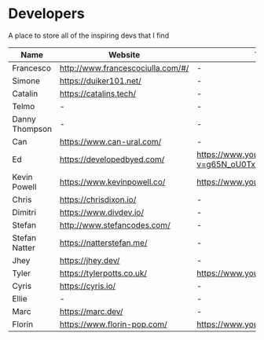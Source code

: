 # Developers
A place to store all of the inspiring devs that I find

Name | Website | YouTube | Twitter | Github | 
------------ | ------------- | ------------- | ------------- | -------------
Francesco | http://www.francescociulla.com/#/ | - | https://twitter.com/FrancescoCiull4 | https://github.com/FrancescoXX 
Simone | https://duiker101.net/ | - | https://twitter.com/Duiker101 | https://github.com/duiker101 
Catalin | https://catalins.tech/ | - | https://twitter.com/catalinmpit | https://github.com/catalinpit 
Telmo | - | - | https://twitter.com/telmo | - |
Danny Thompson | - | - | https://twitter.com/DThompsonDev | - |
Can | https://www.can-ural.com/ | - | https://twitter.com/urlDev | https://github.com/urlDev 
Ed | https://developedbyed.com/ | https://www.youtube.com/watch?v=g65N_oU0Tx0 | https://twitter.com/developedbyed | - |
Kevin Powell | https://www.kevinpowell.co/ | https://www.youtube.com/kevinpowell | https://twitter.com/KevinJPowell | https://github.com/kevin-powell 
Chris | https://chrisdixon.io/ | - | https://twitter.com/chrisdixon161 | - |
Dimitri | https://www.divdev.io/ | - | https://twitter.com/DivDev_ | https://github.com/d-ivashchuk
Stefan | http://www.stefancodes.com/ | - | https://twitter.com/stefancod3 | -
Stefan Natter | https://natterstefan.me/ | - | https://twitter.com/natterstefan | -
Jhey | https://jhey.dev/ | - | https://twitter.com/@jh3yy | https://github.com/jh3y
Tyler | https://tylerpotts.co.uk/ | https://www.youtube.com/c/tyler_potts_ | https://twitter.com/Tyler_Potts_ | - |
Cyris | https://cyris.io/ | - | https://twitter.com/sudo_overflow | https://github.com/CyrisXD
Ellie | - | - | https://twitter.com/ellie_html | - |
Marc | https://marc.dev/ | - | https://twitter.com/_marcba_ | - | https://github.com/themarcba
Florin | https://www.florin-pop.com/ | https://www.youtube.com/florinpop | https://twitter.com/florinpop1705 | https://github.com/florinpop17
